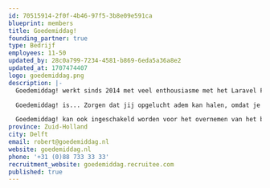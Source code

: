 ```yaml
---
id: 70515914-2f0f-4b46-97f5-3b8e09e591ca
blueprint: members
title: Goedemiddag!
founding_partner: true
type: Bedrijf
employees: 11-50
updated_by: 28c0a799-7234-4581-b869-6eda5a36a8e2
updated_at: 1707474407
logo: goedemiddag.png
description: |-
  Goedemiddag! werkt sinds 2014 met veel enthousiasme met het Laravel Framework. We bouwen online oplossingen voor een breed scala aan opdrachtgevers. Van bank tot DJ, van bejaardentehuis tot liefhebber van klassieke auto's en van gamification platform tot vastgoedbeheerder.

  Goedemiddag! is... Zorgen dat jij opgelucht adem kan halen, omdat je niet bezig hoeft te zijn met het zoeken naar de online oplossing die past bij jouw idee. Wij bouwen niet je standaard software, maar maken wel tech die voor jou werkt en waar wij trots op zijn. Software is voor ons net zo goed een middel om jouw probleem op te lossen of je vraag te beantwoorden en nooit het uiteindelijke doel. Ons team maakt samen met jou een online oplossing zodat jij hier verder geen kopzorgen over hebt. Bij Goedemiddag! maken we dingen niet ingewikkelder dan ze zijn. Jij hebt een idee, wij maken de online oplossing zonder dat het onbegrijpelijk wordt. Ooit gehoord van de mensgerichte techneut? Bij Goedemiddag! werk je direct met ze samen. Bij ons draait het om meer dan alleen de techniek.

  Goedemiddag! kan ook ingeschakeld worden voor het overnemen van het beheer / doorontwikkeling van bestaande Laravel applicaties. Ook hier hebben wij ruimschoots ervaring mee!
province: Zuid-Holland
city: Delft
email: robert@goedemiddag.nl
website: goedemiddag.nl
phone: '+31 (0)88 733 33 33'
recruitment_website: goedemiddag.recruitee.com
published: true
---
```

